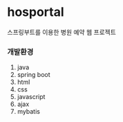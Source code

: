 # hosportal
스프링부트를 이용한 병원 예약 웹 프로젝트

<h3>개발환경</h3>
<ol>
  <li>java</li>
  <li>spring boot</li>
  <li>html</li>
  <li>css</li>
  <li>javascript</li>
  <li>ajax</li>
  <li>mybatis</li>
  
</ol>
